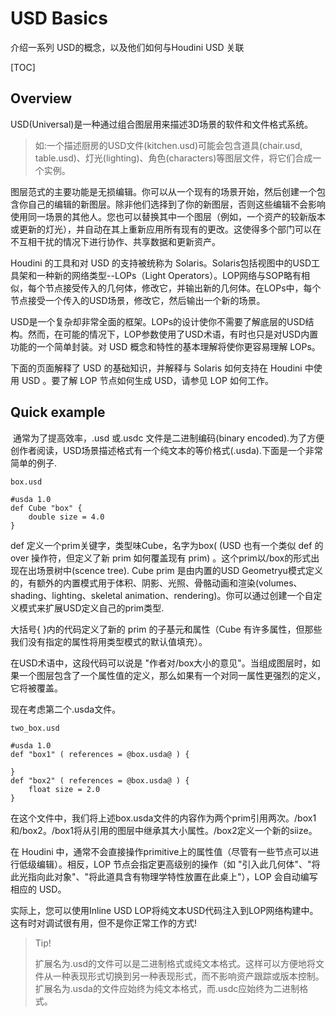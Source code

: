 

# USD Basics

介绍一系列 USD的概念，以及他们如何与Houdini USD 关联

[TOC]



## Overview

USD(Universal)是一种通过组合图层用来描述3D场景的软件和文件格式系统。

>  如:一个描述厨房的USD文件(kitchen.usd)可能会包含道具(chair.usd, table.usd)、灯光(lighting)、角色(characters)等图层文件，将它们合成一个实例。

图层范式的主要功能是无损编辑。你可以从一个现有的场景开始，然后创建一个包含你自己的编辑的新图层。除非他们选择到了你的新图层，否则这些编辑不会影响使用同一场景的其他人。您也可以替换其中一个图层（例如，一个资产的较新版本或更新的灯光），并自动在其上重新应用所有现有的更改。这使得多个部门可以在不互相干扰的情况下进行协作、共享数据和更新资产。

Houdini 的工具和对 USD 的支持被统称为 Solaris。Solaris包括视图中的USD工具架和一种新的网络类型--LOPs（Light Operators）。LOP网络与SOP略有相似，每个节点接受传入的几何体，修改它，并输出新的几何体。在LOPs中，每个节点接受一个传入的USD场景，修改它，然后输出一个新的场景。

USD是一个复杂却非常全面的框架。LOPs的设计使你不需要了解底层的USD结构。然而，在可能的情况下，LOP参数使用了USD术语，有时也只是对USD内置功能的一个简单封装。对 USD 概念和特性的基本理解将使你更容易理解 LOPs。

下面的页面解释了 USD 的基础知识，并解释与 Solaris 如何支持在 Houdini 中使用 USD 。要了解 LOP 节点如何生成 USD，请参见 LOP 如何工作。

## Quick example

​		通常为了提高效率，.usd 或.usdc 文件是二进制编码(binary encoded).为了方便创作者阅读，USD场景描述格式有一个纯文本的等价格式(.usda).下面是一个非常简单的例子.

`box.usd`

```
#usda 1.0
def Cube "box" {
    double size = 4.0
}
```

 

def 定义一个prim关键字，类型味Cube，名字为box( (USD 也有一个类似 def 的 over 操作符，但定义了新 prim 如何覆盖现有 prim) 。这个prim以/box的形式出现在出场景树中(scence tree). Cube prim 是由内置的USD Geometryu模式定义的，有额外的内置模式用于体积、阴影、光照、骨骼动画和渲染(volumes、shading、lighting、skeletal animation、rendering)。你可以通过创建一个自定义模式来扩展USD定义自己的prim类型.

 大括号{ }内的代码定义了新的 prim 的子基元和属性（Cube 有许多属性，但那些我们没有指定的属性将用类型模式的默认值填充）。

在USD术语中，这段代码可以说是 "作者对/box大小的意见"。当组成图层时，如果一个图层包含了一个属性值的定义，那么如果有一个对同一属性更强烈的定义，它将被覆盖。

现在考虑第二个.usda文件。 

`two_box.usd`

```
#usda 1.0
def "box1" ( references = @box.usda@ ) {

}
def "box2" ( references = @box.usda@ ) {
    float size = 2.0
}
```

在这个文件中，我们将上述box.usda文件的内容作为两个prim引用两次。/box1和/box2。/box1将从引用的图层中继承其大小属性。/box2定义一个新的siize。

 在 Houdini 中，通常不会直接操作primitive上的属性值（尽管有一些节点可以进行低级编辑）。相反，LOP 节点会指定更高级别的操作（如 "引入此几何体"、"将此光指向此对象"、"将此道具含有物理学特性放置在此桌上"），LOP 会自动编写相应的 USD。

 实际上，您可以使用Inline USD LOP将纯文本USD代码注入到LOP网络构建中。这有时对调试很有用，但不是你正常工作的方式!

> Tip!
>
> 扩展名为.usd的文件可以是二进制格式或纯文本格式。这样可以方便地将文件从一种表现形式切换到另一种表现形式，而不影响资产跟踪或版本控制。扩展名为.usda的文件应始终为纯文本格式，而.usdc应始终为二进制格式。

